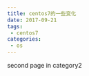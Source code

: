 ```yaml
---
title: centos7的一些变化
date: 2017-09-21
tags:
 - centos7
categories: 
 - os
---
```


second page in category2
